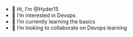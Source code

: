 - 👋 Hi, I’m @Hyder15
- 👀 I’m interested in Devops 
- 🌱 I’m currently learning the basics
- 💞️ I’m looking to collaborate on Devops learning 


<!---
Hyder15/Hyder15 is a ✨ special ✨ repository because its `README.md` (this file) appears on your GitHub profile.
You can click the Preview link to take a look at your changes.
--->
